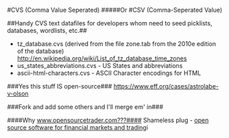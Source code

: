 #CVS (Comma Value Seperated)
#####Or 
#CSV (Comma-Seperated Value)

##Handy CVS text datafiles for developers whom need to seed picklists, databases, wordlists, etc.##

* tz_database.cvs (derived from the file zone.tab from the 2010e edition of the database) http://en.wikipedia.org/wiki/List_of_tz_database_time_zones
* us_states_abbreviations.cvs - US States and abbreviations
* ascii-html-characters.cvs - ASCII Character encodings for HTML

###Yes this stuff IS open-source###
https://www.eff.org/cases/astrolabe-v-olson

###Fork and add some others and I'll merge em' in###

####Why www.opensourcetrader.com???####
Shameless plug - [open source software for financial markets and trading](http://www.opensourcetrdaer.com)i
